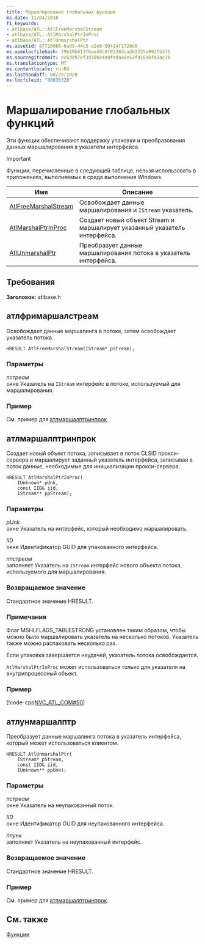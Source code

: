 ```yaml
---
title: Маршалирование глобальных функций
ms.date: 11/04/2016
f1_keywords:
- atlbase/ATL::AtlFreeMarshalStream
- atlbase/ATL::AtlMarshalPtrInProc
- atlbase/ATL::AtlUnmarshalPtr
ms.assetid: 877100b5-6ad9-44c5-a2e0-09414f1720d0
ms.openlocfilehash: 79b19b613fbae49c0f8338dcadd2225e092fb371
ms.sourcegitcommit: ec6dd97ef3d10b44e0fedaa8e53f41696f49ac7b
ms.translationtype: MT
ms.contentlocale: ru-RU
ms.lasthandoff: 08/25/2020
ms.locfileid: "88835328"
---
```

# <a name="marshaling-global-functions"></a>Маршалирование глобальных функций

Эти функции обеспечивают поддержку упаковки и преобразования данных маршалирования в указатели интерфейса.

> [!IMPORTANT]
> Функции, перечисленные в следующей таблице, нельзя использовать в приложениях, выполняемых в среда выполнения Windows.

|Имя|Описание|
|-|-|
|[AtlFreeMarshalStream](#atlfreemarshalstream)|Освобождает данные маршалирования и `IStream` указатель.|
|[AtlMarshalPtrInProc](#atlmarshalptrinproc)|Создает новый объект Stream и маршалирует указанный указатель интерфейса.|
|[AtlUnmarshalPtr](#atlunmarshalptr)|Преобразует данные маршалирования потока в указатель интерфейса.|

## <a name="requirements"></a>Требования

**Заголовок:** atlbase.h

## <a name="atlfreemarshalstream"></a><a name="atlfreemarshalstream"></a> атлфримаршалстреам

Освобождает данные маршалинга в потоке, затем освобождает указатель потока.

```
HRESULT AtlFreeMarshalStream(IStream* pStream);
```

### <a name="parameters"></a>Параметры

*пстреам*<br/>
окне Указатель на `IStream` интерфейс в потоке, используемый для маршалирования.

### <a name="example"></a>Пример

См. пример для [атлмаршалптринпрок](#atlmarshalptrinproc).

## <a name="atlmarshalptrinproc"></a><a name="atlmarshalptrinproc"></a> атлмаршалптринпрок

Создает новый объект потока, записывает в поток CLSID прокси-сервера и маршалирует заданный указатель интерфейса, записывая в поток данные, необходимые для инициализации прокси-сервера.

```
HRESULT AtlMarshalPtrInProc(
    IUnknown* pUnk,
    const IID& iid,
    IStream** ppStream);
```

### <a name="parameters"></a>Параметры

*pUnk*<br/>
окне Указатель на интерфейс, который необходимо маршалировать.

*IID*<br/>
окне Идентификатор GUID для упакованного интерфейса.

*ппстреам*<br/>
заполняет Указатель на `IStream` интерфейс нового объекта потока, используемого для маршалирования.

### <a name="return-value"></a>Возвращаемое значение

Стандартное значение HRESULT.

### <a name="remarks"></a>Примечания

Флаг MSHLFLAGS_TABLESTRONG установлен таким образом, чтобы можно было маршалировать указатель на несколько потоков. Указатель также можно распаковать несколько раз.

Если упаковка завершается неудачей, указатель потока освобождается.

`AtlMarshalPtrInProc` может использоваться только для указателя на внутрипроцессный объект.

### <a name="example"></a>Пример

[!code-cpp[NVC_ATL_COM#50](../../atl/codesnippet/cpp/marshaling-global-functions_1.cpp)]

## <a name="atlunmarshalptr"></a><a name="atlunmarshalptr"></a> атлунмаршалптр

Преобразует данные маршалинга потока в указатель интерфейса, который может использоваться клиентом.

```
HRESULT AtlUnmarshalPtr(
    IStream* pStream,
    const IID& iid,
    IUnknown** ppUnk);
```

### <a name="parameters"></a>Параметры

*пстреам*<br/>
окне Указатель на неупакованный поток.

*IID*<br/>
окне Идентификатор GUID для неупакованного интерфейса.

*ппунк*<br/>
заполняет Указатель на неупакованный интерфейс.

### <a name="return-value"></a>Возвращаемое значение

Стандартное значение HRESULT.

### <a name="example"></a>Пример

См. пример для [атлмаршалптринпрок](#atlmarshalptrinproc).

## <a name="see-also"></a>См. также

[Функции](../../atl/reference/atl-functions.md)
